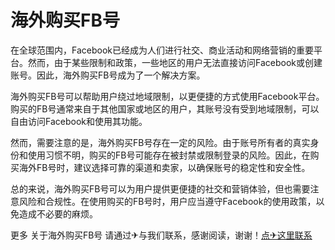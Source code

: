 # 海外购买FB号

在全球范围内，Facebook已经成为人们进行社交、商业活动和网络营销的重要平台。然而，由于某些限制和政策，一些地区的用户无法直接访问Facebook或创建账号。因此，海外购买FB号成为了一个解决方案。

海外购买FB号可以帮助用户绕过地域限制，以更便捷的方式使用Facebook平台。购买的FB号通常来自于其他国家或地区的用户，其账号没有受到地域限制，可以自由访问Facebook和使用其功能。

然而，需要注意的是，海外购买FB号存在一定的风险。由于账号所有者的真实身份和使用习惯不明，购买的FB号可能存在被封禁或限制登录的风险。因此，在购买海外FB号时，建议选择可靠的渠道和卖家，以确保账号的稳定性和安全性。

总的来说，海外购买FB号可以为用户提供更便捷的社交和营销体验，但也需要注意风险和合规性。在使用购买的FB号时，用户应当遵守Facebook的使用政策，以免造成不必要的麻烦。

更多 关于海外购买FB号 请通过✈与我们联系，感谢阅读，谢谢！[点✈这里联系](https://gg.k02.cc)